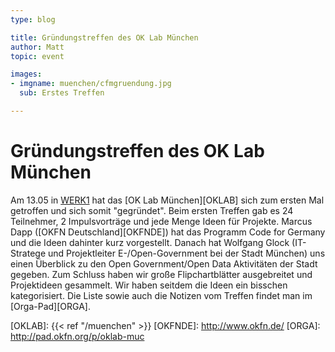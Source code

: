 ```yaml
---
type: blog

title: Gründungstreffen des OK Lab München
author: Matt
topic: event

images:
- imgname: muenchen/cfmgruendung.jpg
  sub: Erstes Treffen

---
```


# Gründungstreffen des OK Lab München

Am 13.05 in [WERK1] hat das [OK Lab München][OKLAB] sich zum ersten Mal getroffen und sich somit "gegründet". Beim ersten Treffen gab es 24 Teilnehmer, 2 Impulsvorträge und jede Menge Ideen für Projekte. Marcus Dapp ([OKFN Deutschland][OKFNDE]) hat das Programm Code for Germany und die Ideen dahinter kurz vorgestellt. Danach hat Wolfgang Glock (IT-Stratege und Projektleiter E-/Open-Government bei der Stadt München) uns einen Überblick zu den Open Government/Open Data Aktivitäten der Stadt gegeben. Zum Schluss haben wir große Flipchartblätter ausgebreitet und Projektideen gesammelt. Wir haben seitdem die Ideen ein bisschen kategorisiert. Die Liste sowie auch die Notizen vom Treffen findet man im [Orga-Pad][ORGA].

[WERK1]: http://www.werk1muenchen.de/
[OKLAB]: {{< ref "/muenchen" >}}
[OKFNDE]: http://www.okfn.de/
[ORGA]: http://pad.okfn.org/p/oklab-muc
